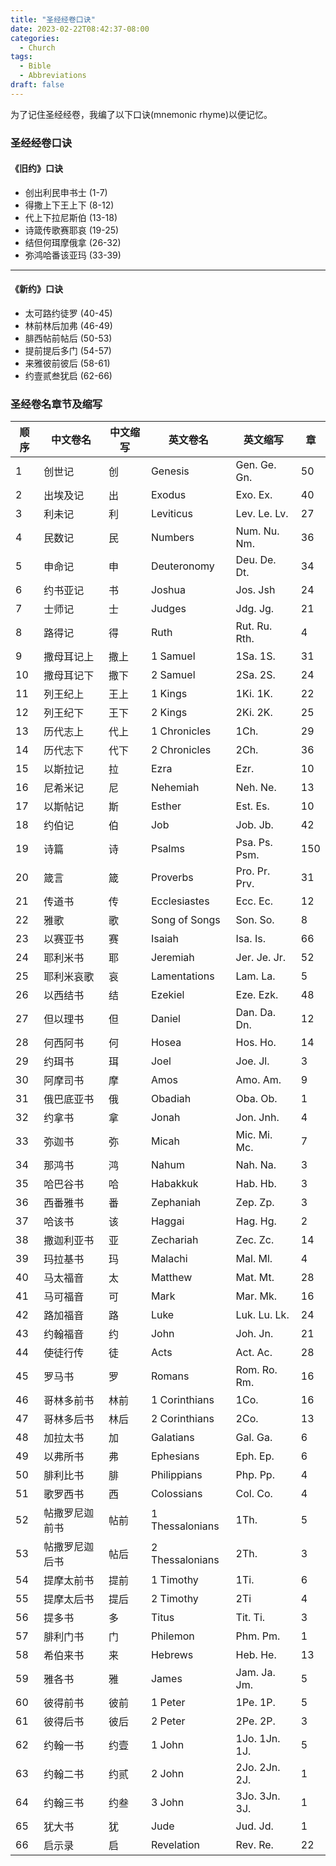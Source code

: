 ```yaml
---
title: "圣经经卷口诀"
date: 2023-02-22T08:42:37-08:00
categories:
  - Church
tags:
  - Bible
  - Abbreviations
draft: false
---
```


为了记住圣经经卷，我编了以下口诀(mnemonic rhyme)以便记忆。

### 圣经经卷口诀
#### 《旧约》口诀
* 创出利民申书士 (1-7)
* 得撒上下王上下 (8-12)
* 代上下拉尼斯伯 (13-18)
* 诗箴传歌赛耶哀 (19-25)
* 结但何珥摩俄拿 (26-32)
* 弥鸿哈番该亚玛 (33-39)

<hr>

#### 《新约》口诀
* 太可路约徒罗 (40-45)
* 林前林后加弗 (46-49)
* 腓西帖前帖后 (50-53)
* 提前提后多门 (54-57)
* 来雅彼前彼后 (58-61)
* 约壹贰叁犹启 (62-66)

### 圣经卷名章节及缩写

| 顺序  |中文卷名   |中文缩写|英文卷名           |英文缩写         |章  |
|-----|-------|----|---------------|-------------|---|
| 1   |创世记    |创   |Genesis        |Gen. Ge. Gn. |50 |
| 2   |出埃及记   |出   |Exodus         |Exo. Ex.     |40 |
| 3   |利未记    |利   |Leviticus      |Lev. Le. Lv. |27 |
| 4   |民数记    |民   |Numbers        |Num. Nu. Nm. |36 |
| 5   |申命记    |申   |Deuteronomy    |Deu. De. Dt. |34 |
| 6   |约书亚记   |书   |Joshua         |Jos. Jsh     |24 |
| 7   |士师记    |士   |Judges         |Jdg. Jg.     |21 |
| 8   |路得记    |得   |Ruth           |Rut. Ru. Rth.|4  |
| 9   |撒母耳记上  |撒上  |1 Samuel       |1Sa. 1S.     |31 |
| 10  |撒母耳记下  |撒下  |2 Samuel       |2Sa. 2S.     |24 |
| 11  |列王纪上   |王上  |1 Kings        |1Ki. 1K.     |22 |
| 12  |列王纪下   |王下  |2 Kings        |2Ki. 2K.     |25 |
| 13  |历代志上   |代上  |1 Chronicles   |1Ch.         |29 |
| 14  |历代志下   |代下  |2 Chronicles   |2Ch.         |36 |
| 15  |以斯拉记   |拉   |Ezra           |Ezr.         |10 |
| 16  |尼希米记   |尼   |Nehemiah       |Neh. Ne.     |13 |
| 17  |以斯帖记   |斯   |Esther         |Est. Es.     |10 |
| 18  |约伯记    |伯   |Job            |Job. Jb.     |42 |
| 19  |诗篇     |诗   |Psalms         |Psa. Ps. Psm.|150|
| 20  |箴言     |箴   |Proverbs       |Pro. Pr. Prv.|31 |
| 21  |传道书    |传   |Ecclesiastes   |Ecc. Ec.     |12 |
| 22  |雅歌     |歌   |Song of Songs  |Son. So.     |8  |
| 23  |以赛亚书   |赛   |Isaiah         |Isa. Is.     |66 |
| 24  |耶利米书   |耶   |Jeremiah       |Jer. Je. Jr. |52 |
| 25  |耶利米哀歌  |哀   |Lamentations   |Lam. La.     |5  |
| 26  |以西结书   |结   |Ezekiel        |Eze. Ezk.    |48 |
| 27  |但以理书   |但   |Daniel         |Dan. Da. Dn. |12 |
| 28  |何西阿书   |何   |Hosea          |Hos. Ho.     |14 |
| 29  |约珥书    |珥   |Joel           |Joe. Jl.     |3  |
| 30  |阿摩司书   |摩   |Amos           |Amo. Am.     |9  |
| 31  |俄巴底亚书  |俄   |Obadiah        |Oba. Ob.     |1  |
| 32  |约拿书    |拿   |Jonah          |Jon. Jnh.    |4  |
| 33  |弥迦书    |弥   |Micah          |Mic. Mi. Mc. |7  |
| 34  |那鸿书    |鸿   |Nahum          |Nah. Na.     |3  |
| 35  |哈巴谷书   |哈   |Habakkuk       |Hab. Hb.     |3  |
| 36  |西番雅书   |番   |Zephaniah      |Zep. Zp.     |3  |
| 37  |哈该书    |该   |Haggai         |Hag. Hg.     |2  |
| 38  |撒迦利亚书  |亚   |Zechariah      |Zec. Zc.     |14 |
| 39  |玛拉基书   |玛   |Malachi        |Mal. Ml.     |4  |
| 40  |马太福音   |太   |Matthew        |Mat. Mt.     |28 |
| 41  |马可福音   |可   |Mark           |Mar. Mk.     |16 |
| 42  |路加福音   |路   |Luke           |Luk. Lu. Lk. |24 |
| 43  |约翰福音   |约   |John           |Joh. Jn.     |21 |
| 44  |使徒行传   |徒   |Acts           |Act. Ac.     |28 |
| 45  |罗马书    |罗   |Romans         |Rom. Ro. Rm. |16 |
| 46  |哥林多前书  |林前  |1 Corinthians  |1Co.         |16 |
| 47  |哥林多后书  |林后  |2 Corinthians  |2Co.         |13 |
| 48  |加拉太书   |加   |Galatians      |Gal. Ga.     |6  |
| 49  |以弗所书   |弗   |Ephesians      |Eph. Ep.     |6  |
| 50  |腓利比书   |腓   |Philippians    |Php. Pp.     |4  |
| 51  |歌罗西书   |西   |Colossians     |Col. Co.     |4  |
| 52  |帖撒罗尼迦前书|帖前  |1 Thessalonians|1Th.         |5  |
| 53  |帖撒罗尼迦后书|帖后  |2 Thessalonians|2Th.         |3  |
| 54  |提摩太前书  |提前  |1 Timothy      |1Ti.         |6  |
| 55  |提摩太后书  |提后  |2 Timothy      |2Ti          |4  |
| 56  |提多书    |多   |Titus          |Tit. Ti.     |3  |
| 57  |腓利门书   |门   |Philemon       |Phm. Pm.     |1  |
| 58  |希伯来书   |来   |Hebrews        |Heb. He.     |13 |
| 59  |雅各书    |雅   |James          |Jam. Ja. Jm. |5  |
| 60  |彼得前书   |彼前  |1 Peter        |1Pe. 1P.     |5  |
| 61  |彼得后书   |彼后  |2 Peter        |2Pe. 2P.     |3  |
| 62  |约翰一书   |约壹  |1 John         |1Jo. 1Jn. 1J.|5  |
| 63  |约翰二书   |约贰  |2 John         |2Jo. 2Jn. 2J.|1  |
| 64  |约翰三书   |约叁  |3 John         |3Jo. 3Jn. 3J.|1  |
| 65  |犹大书    |犹   |Jude           |Jud. Jd.     |1  |
| 66  |启示录    |启   |Revelation     |Rev. Re.     |22 |
